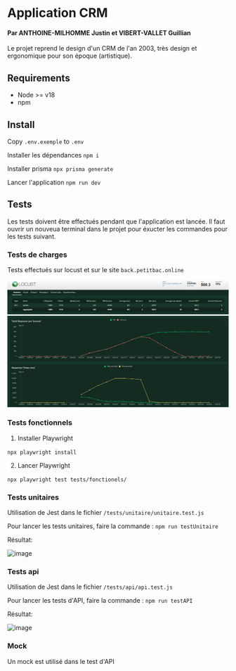 # Application CRM

#### Par ANTHOINE-MILHOMME Justin et VIBERT-VALLET Guillian

Le projet reprend le design d'un CRM de l'an 2003, très design et ergonomique pour son époque (artistique).

## Requirements

- Node >= v18
- npm

## Install

Copy `.env.exemple` to `.env`

Installer les dépendances
`npm i`

Installer prisma
`npx prisma generate`

Lancer l'application
`npm run dev`

## Tests

Les tests doivent être effectués pendant que l'application est lancée. Il faut ouvrir un nouveua terminal dans le projet pour éxucter les commandes pour les tests suivant.

### Tests de charges

Tests effectués sur locust et sur le site `back.petitbac.online`

![](https://github.com/GuillianV/playwright/blob/master/static/images/locus1.PNG)
![](https://github.com/GuillianV/playwright/blob/master/static/images/locus2.PNG)

### Tests fonctionnels

1. Installer Playwright

`npx playwright install`

2. Lancer Playwright

`npx playwright test tests/fonctionels/`

### Tests unitaires

Utilisation de Jest dans le fichier `/tests/unitaire/unitaire.test.js`

Pour lancer les tests unitaires, faire la commande :
`npm run testUnitaire`

Résultat:

<img width="505" alt="image" src="https://github.com/GuillianV/playwright/assets/45208166/fdb1938e-e21f-4404-93f3-af346d93319b">

### Tests api

Utilisation de Jest dans le fichier `/tests/api/api.test.js`

Pour lancer les tests d'API, faire la commande :
`npm run testAPI`

Résultat:

<img width="524" alt="image" src="https://github.com/GuillianV/playwright/assets/45208166/f2af93d9-eaee-491c-9879-415508eda242">

### Mock

Un mock est utilisé dans le test d'API
